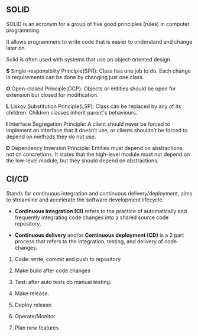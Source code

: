 ## SOLID

SOLID is an acronym for a group of five good principles (rules) in computer programming. 

It allows programmers to write code that is easier to understand and change later on. 

Solid is often used with systems that use an object-oriented design.


**S**  Single-responsiblity Principle(SPR): Class has one job to do. Each change in requirements can be done by changing just one class.

**O**  Open-closed Principle(OCP): Objects or entities should be open for extension but closed for modification.

**L**  Liskov Substitution Principle(LSP): Class can be replaced by any of its children. Children classes inherit parent's behaviours.

**I**  Interface Segregation Principle:  A client should never be forced to implement an interface that it doesn’t use, or clients shouldn’t 
										be forced to depend on methods they do not use.

**D**  Dependency Inversion Principle: Entities must depend on abstractions, not on concretions. It states that the high-level module must not 
                                      depend on the low-level module, but they should depend on abstractions.


## CI/CD

Stands for continuous integration and continuous delivery/deployment, aims to streamline and accelerate the software development lifecycle.

 - **Continuous integration (CI)** refers to the practice of automatically and frequently integrating code changes into a shared source code repository.

 - **Continuous delivery** and/or **Continuous deployment (CD)**  is a 2 part process that refers to the integration, testing, and delivery of code changes.
 

 1. Code: write, commit and push to repository

 2. Make build after code changes

 3. Test: after auto tests do manual testing.

 4. Make release.

 5. Deploy release

 6. Operate/Monitor

 7. Plan new features